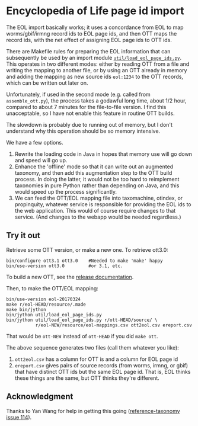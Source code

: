 # Encyclopedia of Life page id import

The EOL import basically works; it uses a concordance from EOL to map
worms/gbif/irmng record ids to EOL page ids, and then OTT maps the
record ids, with the net effect of assigning EOL page ids to OTT ids.

There are Makefile rules for preparing the EOL information that can
subsequently be used by an import module
[`util/load_eol_page_ids.py`](../../util/load_eol_page_ids.py).  This
operates in two different modes: either by reading OTT from a file and
writing the mapping to another file, or by using an OTT already in
memory and adding the mapping as new source ids `eol:1234` to the OTT
records, which can be written out later on.

Unfortunately, if used in the second mode (e.g. called from
`assemble_ott.py`), the process takes a godawful long time, about 1/2
hour, compared to about 7 minutes for the file-to-file version.  I
find this unacceptable, so I have not enable this feature in routine
OTT builds.

The slowdown is probably due to running out of memory, but I don't
understand why this operation should be so memory intensive.

We have a few options.
1. Rewrite the loading code in Java in
hopes that memory use will go down and speed will go up.  
2. Enhance the 'offline' mode so that it can write out an augmented
taxonomy, and then add this augmentation step to the OTT build
process.  In doing the latter, it would not be too hard to reimplement
taxonomies in pure Python rather than depending on Java, and this
would speed up the process significantly.
3. We can feed the OTT/EOL mapping file into taxomachine, otindex, or
propinquity, whatever service is responsible for providing the EOL ids
to the web application.  This would of course require changes to that
service.  (And changes to the webapp would be needed regardless.)

## Try it out

Retrieve some OTT version, or make a new one.  To retrieve ott3.0:

    bin/configure ott3.1 ott3.0    #Needed to make 'make' happy
    bin/use-version ott3.0         #or 3.1, etc.

To build a new OTT, see the [release documentation](../../doc/maintenance/new-release.md).

Then, to make the OTT/EOL mapping:

    bin/use-version eol-20170324
    make r/eol-HEAD/resource/.made
    make bin/jython
    bin/jython util/load_eol_page_ids.py
    bin/jython util/load_eol_page_ids.py r/ott-HEAD/source/ \ 
               r/eol-NEW/resource/eol-mappings.csv ott2eol.csv ereport.csv

That would be `ott-NEW` instead of `ott-HEAD` if you did `make ott`.

The above sequence generates two files (call them whatever you like):

1. `ott2eol.csv` has a column for OTT is and a column for EOL page id
2. `ereport.csv` gives pairs of source records (from worms, irmng, or gbif)
   that have distinct OTT ids but the same EOL page id.  That is,
   EOL thinks these things are the same, but OTT
   thinks they're different.

## Acknowledgment

Thanks to Yan Wang for help in getting this going ([reference-taxonomy issue 114](https://github.com/OpenTreeOfLife/reference-taxonomy/issues/114)).

